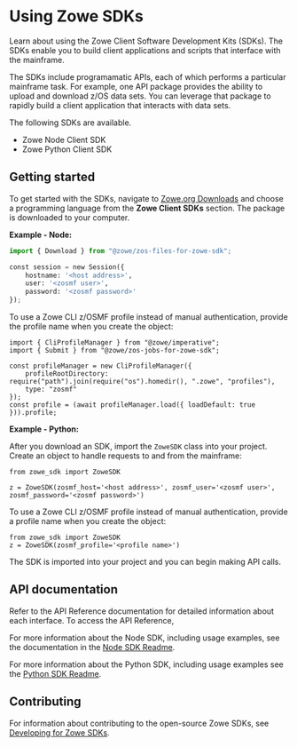 # Using Zowe SDKs

Learn about using the Zowe Client Software Development Kits (SDKs). The SDKs enable you to build client applications and scripts that interface with the mainframe.

The SDKs include programamatic APIs, each of which performs a particular mainframe task. For example, one API package provides the ability to upload and download z/OS data sets. You can leverage that package to rapidly build a client application that interacts with data sets.

The following SDKs are available.
- Zowe Node Client SDK
- Zowe Python Client SDK

## Getting started

To get started with the SDKs, navigate to [Zowe.org Downloads](https://www.zowe.org/download.html) and choose a programming language from the **Zowe Client SDKs** section. The package is downloaded to your computer.

<!--TODO List the artifacts that the user can expect to find in the package after downloading (files, readmes, etc..) -->


**Example - Node:**

<!--TODO What is a basic example for importing Node SDK?-->

```python
import { Download } from "@zowe/zos-files-for-zowe-sdk";

const session = new Session({
    hostname: '<host address>',
    user: '<zosmf user>',
    password: '<zosmf password>'
});
```

<!--TODO Similarly, is there a basic profile example for Node SDK?-->

To use a Zowe CLI z/OSMF profile instead of manual authentication, provide the profile name when you create the object:

```
import { CliProfileManager } from "@zowe/imperative";
import { Submit } from "@zowe/zos-jobs-for-zowe-sdk";

const profileManager = new CliProfileManager({
  	profileRootDirectory: require("path").join(require("os").homedir(), ".zowe", "profiles"),
  	type: "zosmf"
});
const profile = (await profileManager.load({ loadDefault: true })).profile;
```

**Example - Python:**

After you download an SDK, import the `ZoweSDK` class into your project. Create an object to handle requests to and from the mainframe:

```
from zowe_sdk import ZoweSDK

z = ZoweSDK(zosmf_host='<host address>', zosmf_user='<zosmf user>', zosmf_password='<zosmf password>')
```

To use a Zowe CLI z/OSMF profile instead of manual authentication, provide a profile name when you create the object:

```
from zowe_sdk import ZoweSDK
z = ZoweSDK(zosmf_profile='<profile name>')
```

The SDK is imported into your project and you can begin making API calls.

<!-- TODO question - Do you think that this minimal info is enough to get started, and that from here it's easy enough to find the examples in the readmes? I didn't want to duplicate what's already written in readmes, so I see this page as "tying things together". -->

## API documentation

Refer to the API Reference documentation for detailed information about each interface. To access the API Reference, <!-- TODO do X Y and Z. Where is this mysterious API reference doc? Hosted on doc site somehow? Local file? -->

For more information about the Node SDK, including usage examples, see the documentation in the [Node SDK Readme](https://github.com/zowe/zowe-cli#using-the-zowe-node-apis).

For more information about the Python SDK, including usage examples see the [Python SDK Readme](https://github.com/zowe/zowe-client-python-sdk#zowe-python-client-sdk).

## Contributing

For information about contributing to the open-source Zowe SDKs, see [Developing for Zowe SDKs](./extend/../../extend/extend-sdks.md).




